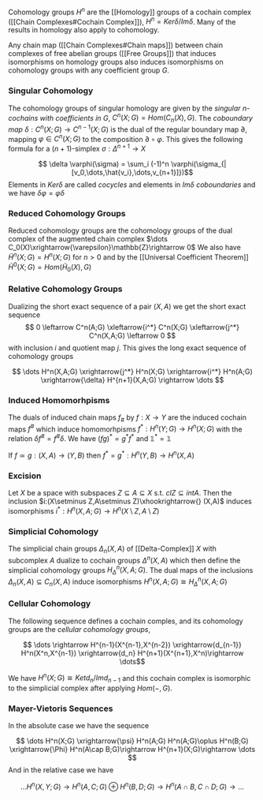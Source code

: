 Cohomology groups $H^n$ are the [[Homology]] groups of a cochain complex ([[Chain Complexes#Cochain Complex]]), $H^n = Ker\delta/Im\delta$.
Many of the results in homology also apply to cohomology.

Any chain map ([[Chain Complexes#Chain maps]]) between chain complexes of free abelian groups ([[Free Groups]]) that induces isomorphisms on homology groups also induces isomorphisms on cohomology groups with any coefficient group $G$.

### Singular Cohomology 

The cohomology groups of singular homology are given by the *singular n-cochains with coefficients in G*, $C^n(X;G)=Hom(C_n(X),G)$.
The *coboundary map* $\delta:C^n(X;G)\rightarrow C^{n-1}(X;G)$ is the dual of the regular boundary map $\partial$, mapping $\varphi\in C^n(X;G)$ to the composition $\partial \circ \varphi$. This gives the following formula for a $(n+1)$-simplex $\sigma:\Delta^{n+1}\rightarrow X$

$$ \delta \varphi(\sigma) = \sum_i (-1)^n \varphi(\sigma_{|[v_0,\dots,\hat{v_i},\dots,v_{n+1}]})$$
Elements in $Ker\delta$ are called *cocycles* and elements in $Im\delta$ *coboundaries* and we have $\delta\varphi = \varphi\delta$

### Reduced Cohomology Groups

Reduced cohomology groups are the cohomology groups of the dual complex of the augmented chain complex $\dots C_0(X)\xrightarrow{\varepsilon}\mathbb{Z}\rightarrow 0$ 
We also have $\tilde{H}^n(X;G)=H^n(X;G)$ for $n>0$ and by the [[Universal Coefficient Theorem]] $\tilde{H}^0(X;G)=Hom(\tilde{H}_0(X),G)$ 

### Relative Cohomology Groups

Dualizing the short exact sequence of a pair $(X,A)$ we get the short exact sequence 
$$ 0 \leftarrow C^n(A;G) \xleftarrow{i^*} C^n(X;G) \xleftarrow{j^*} C^n(X,A;G) \leftarrow 0 $$ with inclusion $i$ and quotient map $j$. This gives the long exact sequence of cohomology groups

$$ \dots H^n(X,A;G) \xrightarrow{j^*} H^n(X;G) \xrightarrow{i^*} H^n(A;G) \xrightarrow{\delta} H^{n+1}(X,A;G) \rightarrow \dots $$ 
### Induced Homomorhpisms

The duals of induced chain maps $f_{\#}$ by $f:X\rightarrow Y$ are the induced cochain maps $f^{\#}$ which induce homomorhpisms $f^*:H^n(Y;G)\rightarrow H^n(X;G)$ with the relation $\delta f^{\#} = f^{\#}\delta$.
We have $(fg)^*=g^*f^*$ and $\mathbb{1}^*=\mathbb{1}$ 

If $f\simeq g:(X,A)\rightarrow (Y,B)$ then $f^*=g^*:H^n(Y,B)\rightarrow H^n(X,A)$  

### Excision

Let $X$ be a space with subspaces $Z\subseteq A\subseteq X$ s.t. $clZ\subseteq intA$. Then the inclusion $i:(X\setminus Z,A\setminus Z)\xhookrightarrow{} (X,A)$ induces isomorphisms $i^*:H^n(X,A;G)\rightarrow H^n(X\setminus Z,A\setminus Z)$

### Simplicial Cohomology 

The simplicial chain groups $\Delta_n(X,A)$ of  [[Delta-Complex]] $X$ with subcomplex $A$ dualize to cochain groups $\Delta^n(X,A)$ which then define the simplicial cohomology groups $H^n_{\Delta}(X,A;G)$. 
The dual maps of the inclusions $\Delta_n(X,A)\subseteq C_n(X,A)$ induce isomorphisms $H^n(X,A;G)\cong H^n_{\Delta}(X,A;G)$ 

### Cellular Cohomology

The following sequence defines a cochain comples, and its cohomology groups are the *cellular cohomology groups*,

$$ \dots \rightarrow H^{n-1}(X^{n-1},X^{n-2}) \xrightarrow{d_{n-1}} H^n(X^n,X^{n-1}) \xrightarrow{d_n} H^{n+1}(X^{n+1},X^n)\rightarrow \dots$$

We have $H^n(X;G) \cong Ketd_n/Imd_{n-1}$ and this cochain complex is isomorphic to the simplicial complex after applying $Hom(-,G)$.

### Mayer-Vietoris Sequences

In the absolute case we have the sequence 

$$ \dots H^n(X;G) \xrightarrow{\psi} H^n(A;G) H^n(A;G)\oplus H^n(B;G) \xrightarrow{\Phi} H^n(A\cap B;G)\rightarrow H^{n+1}(X;G)\rightarrow \dots $$ 
And in the relative case we have 

$$ \dots H^n(X,Y;G) \rightarrow H^n(A,C;G) \oplus H^n(B,D;G) \rightarrow H^n(A\cap B,C\cap D; G) \rightarrow \dots $$ 

